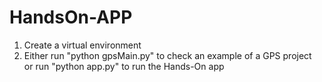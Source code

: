 
# HandsOn-APP

1. Create a virtual environment
2. Either run "python gpsMain.py" to check an example of a GPS project \
   or run "python app.py" to run the Hands-On app

